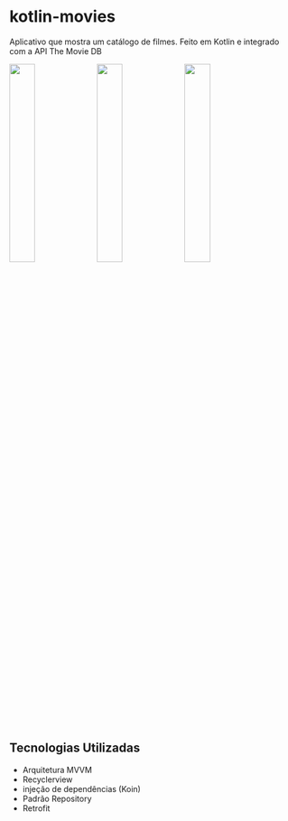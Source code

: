 # kotlin-movies
Aplicativo que mostra um catálogo de filmes. Feito em Kotlin e integrado com a API The Movie DB


<div>
<img src="https://user-images.githubusercontent.com/103319187/185984537-e7107435-5580-4ebf-9ebb-5c0856d909e6.jpg" width="30%" />

<img src="https://user-images.githubusercontent.com/103319187/185984566-26ccd502-50e1-4c2a-a05d-785e203999ed.jpg" width="30%" />

<img src="https://user-images.githubusercontent.com/103319187/185984590-42016ebf-848c-4e40-9fad-223aec922b21.jpg" width="30%" />
</div>

## Tecnologias Utilizadas

- Arquitetura MVVM
- Recyclerview
- injeção de dependências (Koin)
- Padrão Repository
- Retrofit
